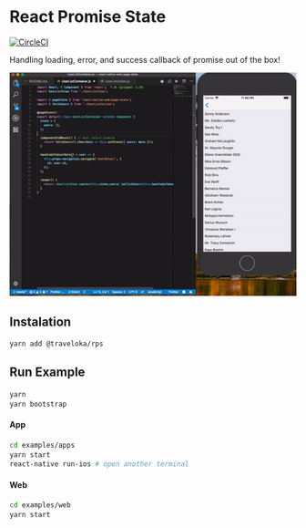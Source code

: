 # React Promise State
[![CircleCI](https://circleci.com/gh/traveloka/rps.svg?style=svg)](https://circleci.com/gh/traveloka/rps)

Handling loading, error, and success callback of promise out of the box!

![React native web demo](docs/demo.gif)

## Instalation
````bash
yarn add @traveloka/rps
````

## Run Example
````bash
yarn
yarn bootstrap
````

#### App
````bash
cd examples/apps
yarn start
react-native run-ios # open another terminal
````

#### Web
````bash
cd examples/web
yarn start
````